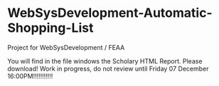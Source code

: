 # WebSysDevelopment-Automatic-Shopping-List
Project for WebSysDevelopment / FEAA

You will find in the file windows the Scholary HTML Report. Please download!
Work in progress, do not review until Friday 07 December 16:00PM!!!!!!!!!!!
